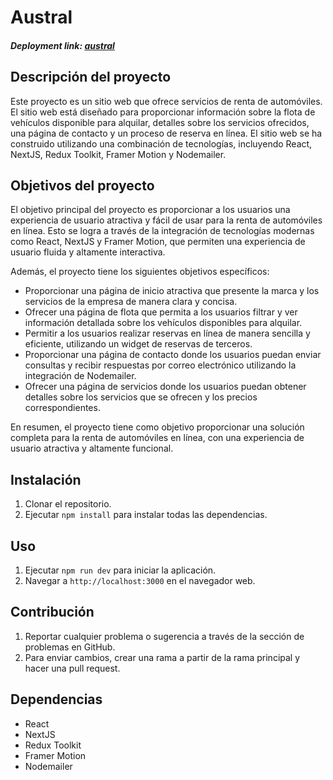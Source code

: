 # Austral 
##### Deployment link: [austral](https://australrent.vercel.app/)

## Descripción del proyecto
Este proyecto es un sitio web que ofrece servicios de renta de automóviles. El sitio web está diseñado para proporcionar información sobre la flota de vehículos disponible para alquilar, detalles sobre los servicios ofrecidos, una página de contacto y un proceso de reserva en línea. El sitio web se ha construido utilizando una combinación de tecnologías, incluyendo React, NextJS, Redux Toolkit, Framer Motion y Nodemailer.

## Objetivos del proyecto
El objetivo principal del proyecto es proporcionar a los usuarios una experiencia de usuario atractiva y fácil de usar para la renta de automóviles en línea. Esto se logra a través de la integración de tecnologías modernas como React, NextJS y Framer Motion, que permiten una experiencia de usuario fluida y altamente interactiva.

Además, el proyecto tiene los siguientes objetivos específicos:

* Proporcionar una página de inicio atractiva que presente la marca y los servicios de la empresa de manera clara y concisa.
* Ofrecer una página de flota que permita a los usuarios filtrar y ver información detallada sobre los vehículos disponibles para alquilar.
* Permitir a los usuarios realizar reservas en línea de manera sencilla y eficiente, utilizando un widget de reservas de terceros.
* Proporcionar una página de contacto donde los usuarios puedan enviar consultas y recibir respuestas por correo electrónico utilizando la integración de Nodemailer.
* Ofrecer una página de servicios donde los usuarios puedan obtener detalles sobre los servicios que se ofrecen y los precios correspondientes.

En resumen, el proyecto tiene como objetivo proporcionar una solución completa para la renta de automóviles en línea, con una experiencia de usuario atractiva y altamente funcional.

## Instalación

1. Clonar el repositorio.
2. Ejecutar `npm install` para instalar todas las dependencias.

## Uso

1. Ejecutar `npm run dev` para iniciar la aplicación.
2. Navegar a `http://localhost:3000` en el navegador web.

## Contribución

1. Reportar cualquier problema o sugerencia a través de la sección de problemas en GitHub.
2. Para enviar cambios, crear una rama a partir de la rama principal y hacer una pull request.

## Dependencias
- React
- NextJS
- Redux Toolkit
- Framer Motion
- Nodemailer


